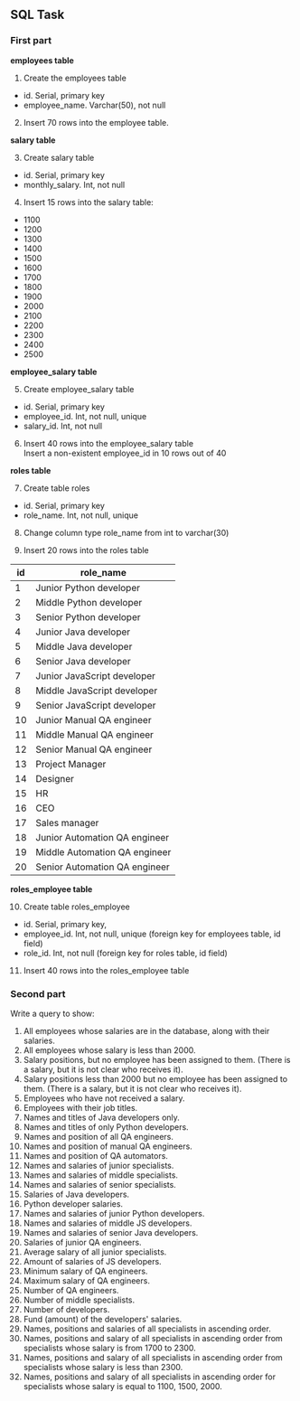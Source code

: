 ## SQL Task

### First part

**employees table**  

1. Create the employees table  
- id. Serial, primary key  
- employee_name. Varchar(50), not null  

2. Insert 70 rows into the employee table.  

**salary table**  

3. Create salary table  
- id. Serial, primary key  
- monthly_salary. Int, not null  

4. Insert 15 rows into the salary table:  
- 1100
- 1200
- 1300
- 1400
- 1500
- 1600
- 1700
- 1800
- 1900
- 2000
- 2100
- 2200
- 2300
- 2400
- 2500

**employee_salary table**  

5. Create employee_salary table  
- id. Serial, primary key  
- employee_id. Int, not null, unique  
- salary_id. Int, not null  

6. Insert 40 rows into the employee_salary table  
Insert a non-existent employee_id in 10 rows out of 40  

**roles table**  

7. Create table roles
- id. Serial, primary key
- role_name. Int, not null, unique  

8. Change column type role_name from int to varchar(30)  

9. Insert 20 rows into the roles table  

|id	|role_name                     |
|---|------------------------------|
|1	|Junior Python developer       |
|2	|Middle Python developer       |
|3	|Senior Python developer       |
|4	|Junior Java developer         |
|5	|Middle Java developer         |
|6	|Senior Java developer         |
|7	|Junior JavaScript developer   |
|8	|Middle JavaScript developer   |
|9	|Senior JavaScript developer   | 
|10	|Junior Manual QA engineer     |
|11	|Middle Manual QA engineer     |
|12	|Senior Manual QA engineer     |
|13	|Project Manager               |
|14	|Designer                      |
|15	|HR                            |
|16	|CEO                           |
|17	|Sales manager                 |
|18	|Junior Automation QA engineer |
|19	|Middle Automation QA engineer |
|20	|Senior Automation QA engineer |

**roles_employee table**

10. Create table roles_employee  
- id. Serial, primary key,  
- employee_id. Int, not null, unique (foreign key for employees table, id field)  
- role_id. Int, not null (foreign key for roles table, id field)  

11. Insert 40 rows into the roles_employee table  

### Second part

Write a query to show:  
1. All employees whose salaries are in the database, along with their salaries.  
2. All employees whose salary is less than 2000.  
3. Salary positions, but no employee has been assigned to them. (There is a salary, but it is not clear who receives it).  
4. Salary positions less than 2000 but no employee has been assigned to them. (There is a salary, but it is not clear who receives it).  
5. Employees who have not received a salary.  
6. Employees with their job titles.  
7. Names and titles of Java developers only.  
8. Names and titles of only Python developers.  
9. Names and position of all QA engineers.  
10. Names and position of manual QA engineers.  
11. Names and position of QA automators.  
12. Names and salaries of junior specialists.  
13. Names and salaries of middle specialists.  
14. Names and salaries of senior specialists.  
15. Salaries of Java developers.   
16. Python developer salaries.  
17. Names and salaries of junior Python developers.  
18. Names and salaries of middle JS developers.  
19. Names and salaries of senior Java developers.  
20. Salaries of junior QA engineers.  
21. Average salary of all junior specialists.  
22. Amount of salaries of JS developers.  
23. Minimum salary of QA engineers.  
24. Maximum salary of QA engineers.  
25. Number of QA engineers.  
26. Number of middle specialists.  
27. Number of developers.  
28. Fund (amount) of the developers' salaries.  
29. Names, positions and salaries of all specialists in ascending order.  
30. Names, positions and salary of all specialists in ascending order from specialists whose salary is from 1700 to 2300.    
31. Names, positions and salary of all specialists in ascending order from specialists whose salary is less than 2300.  
32. Names, positions and salary of all specialists in ascending order for specialists whose salary is equal to 1100, 1500, 2000.  